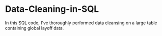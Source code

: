 # Data-Cleaning-in-SQL
In this SQL code, I've thoroughly performed data cleansing on a large table containing global layoff data. 
